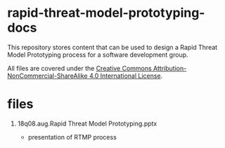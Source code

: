 # rapid-threat-model-prototyping-docs
This repository stores content that can be used to design a Rapid Threat Model Prototyping process for a software development group.

All files are covered under the [Creative Commons Attribution-NonCommercial-ShareAlike 4.0 International License](https://creativecommons.org/licenses/by-nc-sa/4.0/).

files
=====
1. 18q08.aug.Rapid Threat Model Prototyping.pptx

   * presentation of RTMP process
